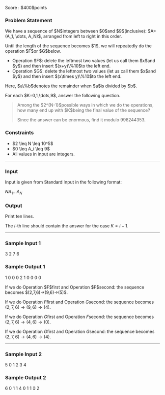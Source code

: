 
<div>

<span>

<span>

<p>
Score : $400$points
</p>

<div>

<section>

### **Problem Statement**

<p>
We have a sequence of $N$integers between $0$and $9$(inclusive): $A=(A_1, \dots, A_N)$, arranged from left to right in this order.
</p>

<p>
Until the length of the sequence becomes $1$, we will repeatedly do the operation $F$or $G$below.
</p>

<ul>

<li>
Operation $F$: delete the leftmost two values (let us call them $x$and $y$) and then insert $(x+y)\%10$to the left end.
</li>

<li>
Operation $G$: delete the leftmost two values (let us call them $x$and $y$) and then insert $(x\times y)\%10$to the left end.
</li>

</ul>

<p>
Here, $a\%b$denotes the remainder when $a$is divided by $b$.
</p>

<p>
For each $K=0,1,\dots,9$, answer the following question.
</p>

<blockquote>

<p>
Among the $2^{N-1}$possible ways in which we do the operations, how many end up with $K$being the final value of the sequence?

Since the answer can be enormous, find it modulo $998244353$.
</p>

</blockquote>

</section>

</div>

<div>

<section>

### **Constraints**

<ul>

<li>
$2 \leq N \leq 10^5$
</li>

<li>
$0 \leq A_i \leq 9$
</li>

<li>
All values in input are integers.
</li>

</ul>

</section>

</div>

---

<div>

<div>

<section>

### **Input**

<p>
Input is given from Standard Input in the following format:
</p>

<div>

$N$$A_1$$\dots$$A_N$
</div>

</section>

</div>

<div>

<section>

### **Output**

<p>
Print ten lines.

The $i$-th line should contain the answer for the case $K=i-1$.
</p>

</section>

</div>

</div>

---

<div>

<section>

### **Sample Input 1**

<div>

3
2 7 6

</div>

</section>

</div>

<div>

<section>

### **Sample Output 1**

<div>

1
0
0
0
2
1
0
0
0
0

</div>

<p>
If we do Operation $F$first and Operation $F$second: the sequence becomes $(2,7,6)→(9,6)→(5)$.

If we do Operation $F$first and Operation $G$second: the sequence becomes $(2,7,6)→(9,6)→(4)$.

If we do Operation $G$first and Operation $F$second: the sequence becomes $(2,7,6)→(4,6)→(0)$.

If we do Operation $G$first and Operation $G$second: the sequence becomes $(2,7,6)→(4,6)→(4)$.
</p>

</section>

</div>

---

<div>

<section>

### **Sample Input 2**

<div>

5
0 1 2 3 4

</div>

</section>

</div>

<div>

<section>

### **Sample Output 2**

<div>

6
0
1
1
4
0
1
1
0
2

</div>

</section>

</div>

</span>

</span>

</div>
